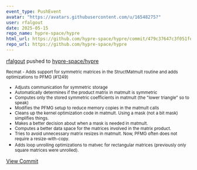 ```yaml
---
event_type: PushEvent
avatar: "https://avatars.githubusercontent.com/u/16548275?"
user: rfalgout
date: 2025-05-15
repo_name: hypre-space/hypre
html_url: https://github.com/hypre-space/hypre/commit/479c37647c3f051fe225007f6eed230d49112aa1
repo_url: https://github.com/hypre-space/hypre
---
```


<a href='https://github.com/rfalgout' target='_blank'>rfalgout</a> pushed to <a href='https://github.com/hypre-space/hypre' target='_blank'>hypre-space/hypre</a>

<small>Recmat - Adds support for symmetric matrices in the StructMatmult routine and adds optimizations to PFMG (#1249)

* Adjusts communication for symmetric storage
* Automatically determines if the product matrix in matmult is symmetric
* Computes only the stored symmetric coefficients in matmult (the "lower triangle" so to speak)
* Modifies the PFMG setup to reduce memory copies in the matmult calls
* Cleans up the kernel optimization code in matmult. Using a mask (not a bit mask) simplifies things.
* Makes a better decision about when a mask is needed in matmult.
* Computes a better data space for the matrices involved in the matrix product.
* Tries to avoid unnecessary matrix resizes in matmult. Now, PFMG often does not require a resize-with-copy.
* Adds loop unrolling optimizations to matvec for rectangular matrices (previously only square matrices were unrolled).</small>

<a href='https://github.com/hypre-space/hypre/commit/479c37647c3f051fe225007f6eed230d49112aa1' target='_blank'>View Commit</a>